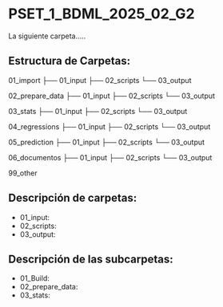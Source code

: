 # PSET_1_BDML_2025_02_G2

La siguiente carpeta..... 

## Estructura de Carpetas:

01_import
 ├── 01_input
 ├── 02_scripts
 └── 03_output

02_prepare_data
 ├── 01_input
 ├── 02_scripts
 └── 03_output

03_stats
 ├── 01_input
 ├── 02_scripts
 └── 03_output

04_regressions
 ├── 01_input
 ├── 02_scripts
 └── 03_output

05_prediction
 ├── 01_input
 ├── 02_scripts
 └── 03_output

06_documentos
 ├── 01_input
 ├── 02_scripts
 └── 03_output

99_other

## Descripción de carpetas: 

- 01_input: 
- 02_scripts: 
- 03_output:

## Descripción de las subcarpetas: 
 - 01_Build:
 - 02_prepare_data:
 - 03_stats:
